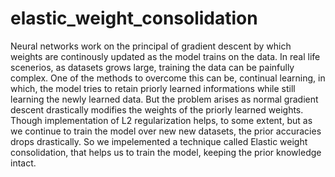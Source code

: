# elastic_weight_consolidation
Neural networks work on the principal of gradient descent by which weights are continously updated as the model trains on the data. In real life scenerios, as datasets grows large, training the data can be painfully complex. One of the methods to overcome this can be, continual learning, in which, the model tries to retain priorly learned informations while still learning the newly learned data. But the problem arises as normal gradient descent drastically modifies the weights of the priorly learned weights. Though implementation of L2 regularization helps, to some extent, but as we continue to train the model over new new datasets, the prior accuracies drops drastically. So we impelemented a technique called Elastic weight consolidation, that helps us to train the model, keeping the prior knowledge intact.
